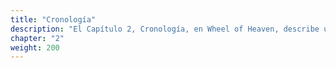 ```yaml
---
title: "Cronología"
description: "El Capítulo 2, Cronología, en Wheel of Heaven, describe una serie de épocas, cada una correspondiente a un signo del zodíaco, comenzando por la Edad de Capricornio hasta la Edad de Acuario. Explora las actividades e influencia de los Elohim, una civilización extraterrestre avanzada, a lo largo de estas eras. Este viaje incluye su experimentación genética, la creación de vida artificial y la formación de los ecosistemas de la Tierra. Eventos bíblicos clave son reinterpretados, sugiriendo una profunda conexión entre los Elohim y la humanidad. La narrativa atraviesa estas épocas históricas, indicando la influencia continua de los Elohim en la Tierra y sus formas de vida."
chapter: "2"
weight: 200
---
```

